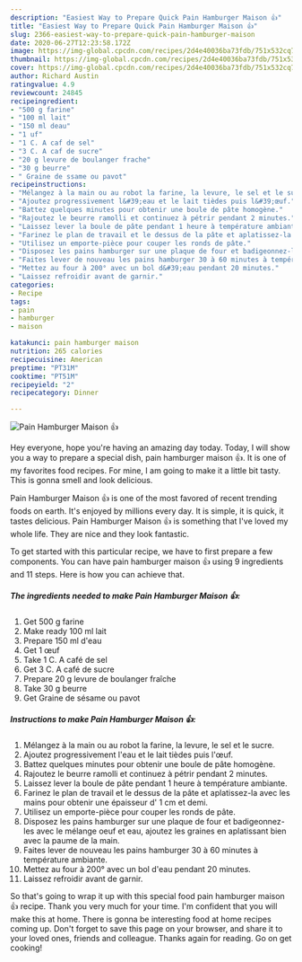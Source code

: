 ```yaml
---
description: "Easiest Way to Prepare Quick Pain Hamburger Maison 👍"
title: "Easiest Way to Prepare Quick Pain Hamburger Maison 👍"
slug: 2366-easiest-way-to-prepare-quick-pain-hamburger-maison
date: 2020-06-27T12:23:58.172Z
image: https://img-global.cpcdn.com/recipes/2d4e40036ba73fdb/751x532cq70/pain-hamburger-maison-👍-photo-principale-de-la-recette.jpg
thumbnail: https://img-global.cpcdn.com/recipes/2d4e40036ba73fdb/751x532cq70/pain-hamburger-maison-👍-photo-principale-de-la-recette.jpg
cover: https://img-global.cpcdn.com/recipes/2d4e40036ba73fdb/751x532cq70/pain-hamburger-maison-👍-photo-principale-de-la-recette.jpg
author: Richard Austin
ratingvalue: 4.9
reviewcount: 24845
recipeingredient:
- "500 g farine"
- "100 ml lait"
- "150 ml deau"
- "1 uf"
- "1 C. A caf de sel"
- "3 C. A caf de sucre"
- "20 g levure de boulanger frache"
- "30 g beurre"
- " Graine de ssame ou pavot"
recipeinstructions:
- "Mélangez à la main ou au robot la farine, la levure, le sel et le sucre."
- "Ajoutez progressivement l&#39;eau et le lait tièdes puis l&#39;œuf."
- "Battez quelques minutes pour obtenir une boule de pâte homogène."
- "Rajoutez le beurre ramolli et continuez à pétrir pendant 2 minutes."
- "Laissez lever la boule de pâte pendant 1 heure à température ambiante."
- "Farinez le plan de travail et le dessus de la pâte et aplatissez-la avec les mains pour obtenir une épaisseur d&#39; 1 cm et demi."
- "Utilisez un emporte-pièce pour couper les ronds de pâte."
- "Disposez les pains hamburger sur une plaque de four et badigeonnez-les avec le mélange oeuf et eau, ajoutez les graines en aplatissant bien avec la paume de la main."
- "Faites lever de nouveau les pains hamburger 30 à 60 minutes à température ambiante."
- "Mettez au four à 200° avec un bol d&#39;eau pendant 20 minutes."
- "Laissez refroidir avant de garnir."
categories:
- Recipe
tags:
- pain
- hamburger
- maison

katakunci: pain hamburger maison 
nutrition: 265 calories
recipecuisine: American
preptime: "PT31M"
cooktime: "PT51M"
recipeyield: "2"
recipecategory: Dinner

---
```



![Pain Hamburger Maison 👍](https://img-global.cpcdn.com/recipes/2d4e40036ba73fdb/751x532cq70/pain-hamburger-maison-👍-photo-principale-de-la-recette.jpg)

Hey everyone, hope you're having an amazing day today. Today, I will show you a way to prepare a special dish, pain hamburger maison 👍. It is one of my favorites food recipes. For mine, I am going to make it a little bit tasty. This is gonna smell and look delicious.

Pain Hamburger Maison 👍 is one of the most favored of recent trending foods on earth. It's enjoyed by millions every day. It is simple, it is quick, it tastes delicious. Pain Hamburger Maison 👍 is something that I've loved my whole life. They are nice and they look fantastic.




To get started with this particular recipe, we have to first prepare a few components. You can have pain hamburger maison 👍 using 9 ingredients and 11 steps. Here is how you can achieve that.

<!--inarticleads1-->

##### The ingredients needed to make Pain Hamburger Maison 👍:

1. Get 500 g farine
1. Make ready 100 ml lait
1. Prepare 150 ml d&#39;eau
1. Get 1 œuf
1. Take 1 C. A café de sel
1. Get 3 C. A café de sucre
1. Prepare 20 g levure de boulanger fraîche
1. Take 30 g beurre
1. Get  Graine de sésame ou pavot




<!--inarticleads2-->

##### Instructions to make Pain Hamburger Maison 👍:

1. Mélangez à la main ou au robot la farine, la levure, le sel et le sucre.
1. Ajoutez progressivement l&#39;eau et le lait tièdes puis l&#39;œuf.
1. Battez quelques minutes pour obtenir une boule de pâte homogène.
1. Rajoutez le beurre ramolli et continuez à pétrir pendant 2 minutes.
1. Laissez lever la boule de pâte pendant 1 heure à température ambiante.
1. Farinez le plan de travail et le dessus de la pâte et aplatissez-la avec les mains pour obtenir une épaisseur d&#39; 1 cm et demi.
1. Utilisez un emporte-pièce pour couper les ronds de pâte.
1. Disposez les pains hamburger sur une plaque de four et badigeonnez-les avec le mélange oeuf et eau, ajoutez les graines en aplatissant bien avec la paume de la main.
1. Faites lever de nouveau les pains hamburger 30 à 60 minutes à température ambiante.
1. Mettez au four à 200° avec un bol d&#39;eau pendant 20 minutes.
1. Laissez refroidir avant de garnir.




So that's going to wrap it up with this special food pain hamburger maison 👍 recipe. Thank you very much for your time. I'm confident that you will make this at home. There is gonna be interesting food at home recipes coming up. Don't forget to save this page on your browser, and share it to your loved ones, friends and colleague. Thanks again for reading. Go on get cooking!
